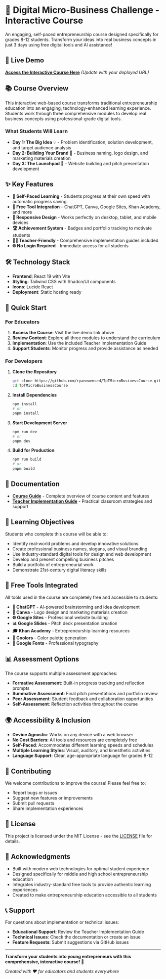 # 🚀 Digital Micro-Business Challenge - Interactive Course

An engaging, self-paced entrepreneurship course designed specifically for grades 8-12 students. Transform your ideas into real business concepts in just 3 days using free digital tools and AI assistance!

## 🌟 Live Demo

**[Access the Interactive Course Here](https://ryanowensed.github.io/TpTMicroBusinessCourse)** *(Update with your deployed URL)*

## 📚 Course Overview

This interactive web-based course transforms traditional entrepreneurship education into an engaging, technology-enhanced learning experience. Students work through three comprehensive modules to develop real business concepts using professional-grade digital tools.

### What Students Will Learn

- **Day 1: The Big Idea** 💡 - Problem identification, solution development, and target audience analysis
- **Day 2: Building Your Brand** 🎨 - Business naming, logo design, and marketing materials creation  
- **Day 3: The Launchpad** 🚀 - Website building and pitch presentation development

## ✨ Key Features

- **🎯 Self-Paced Learning** - Students progress at their own speed with automatic progress saving
- **🔧 Free Tool Integration** - ChatGPT, Canva, Google Sites, Khan Academy, and more
- **📱 Responsive Design** - Works perfectly on desktop, tablet, and mobile devices
- **🏆 Achievement System** - Badges and portfolio tracking to motivate students
- **👨‍🏫 Teacher-Friendly** - Comprehensive implementation guides included
- **🌐 No Login Required** - Immediate access for all students

## 🛠️ Technology Stack

- **Frontend**: React 19 with Vite
- **Styling**: Tailwind CSS with Shadcn/UI components
- **Icons**: Lucide React
- **Deployment**: Static hosting ready

## 🚀 Quick Start

### For Educators

1. **Access the Course**: Visit the live demo link above
2. **Review Content**: Explore all three modules to understand the curriculum
3. **Implementation**: Use the included Teacher Implementation Guide
4. **Support Students**: Monitor progress and provide assistance as needed

### For Developers

1. **Clone the Repository**
   ```bash
   git clone https://github.com/ryanowensed/TpTMicroBusinessCourse.git
   cd TpTMicroBusinessCourse
   ```

2. **Install Dependencies**
   ```bash
   npm install
   # or
   pnpm install
   ```

3. **Start Development Server**
   ```bash
   npm run dev
   # or
   pnpm dev
   ```

4. **Build for Production**
   ```bash
   npm run build
   # or
   pnpm build
   ```

## 📖 Documentation

- **[Course Guide](./Digital_Micro_Business_Course_Guide.md)** - Complete overview of course content and features
- **[Teacher Implementation Guide](./Teacher_Implementation_Guide.md)** - Practical classroom strategies and support

## 🎯 Learning Objectives

Students who complete this course will be able to:

- Identify real-world problems and develop innovative solutions
- Create professional business names, slogans, and visual branding
- Use industry-standard digital tools for design and web development
- Develop and present compelling business pitches
- Build a portfolio of entrepreneurial work
- Demonstrate 21st-century digital literacy skills

## 🔧 Free Tools Integrated

All tools used in the course are completely free and accessible to students:

- **🤖 ChatGPT** - AI-powered brainstorming and idea development
- **🎨 Canva** - Logo design and marketing materials creation
- **🌐 Google Sites** - Professional website building
- **📊 Google Slides** - Pitch deck presentation creation
- **🎓 Khan Academy** - Entrepreneurship learning resources
- **🎨 Coolors** - Color palette generation
- **📝 Google Fonts** - Professional typography

## 📊 Assessment Options

The course supports multiple assessment approaches:

- **Formative Assessment**: Built-in progress tracking and reflection prompts
- **Summative Assessment**: Final pitch presentations and portfolio review
- **Peer Assessment**: Student feedback and collaboration opportunities
- **Self-Assessment**: Reflection activities throughout the course

## 🌍 Accessibility & Inclusion

- **Device Agnostic**: Works on any device with a web browser
- **No Cost Barriers**: All tools and resources are completely free
- **Self-Paced**: Accommodates different learning speeds and schedules
- **Multiple Learning Styles**: Visual, auditory, and kinesthetic activities
- **Language Support**: Clear, age-appropriate language for grades 8-12

## 🤝 Contributing

We welcome contributions to improve the course! Please feel free to:

- Report bugs or issues
- Suggest new features or improvements
- Submit pull requests
- Share implementation experiences

## 📄 License

This project is licensed under the MIT License - see the [LICENSE](LICENSE) file for details.

## 🙏 Acknowledgments

- Built with modern web technologies for optimal student experience
- Designed specifically for middle and high school entrepreneurship education
- Integrates industry-standard free tools to provide authentic learning experiences
- Created to make entrepreneurship education accessible to all students

## 📞 Support

For questions about implementation or technical issues:

- **Educational Support**: Review the Teacher Implementation Guide
- **Technical Issues**: Check the documentation or create an issue
- **Feature Requests**: Submit suggestions via GitHub issues

---

**Transform your students into young entrepreneurs with this comprehensive, interactive course!** 🚀

*Created with ❤️ for educators and students everywhere*
